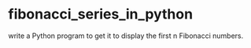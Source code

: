 # fibonacci_series_in_python
write a Python program to get it to display the first n Fibonacci numbers.
